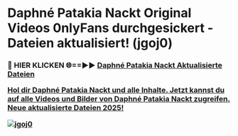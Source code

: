 # Daphné Patakia Nackt Original Videos 0nlyFans durchgesickert - Dateien aktualisiert! (jgoj0)

<h3>🔴 HIER KLICKEN 🌐==►► <a href="https://tinyurl.com/h6vf6nb8" rel="nofollow">Daphné Patakia Nackt Aktualisierte Dateien

Hol dir Daphné Patakia Nackt und alle Inhalte. Jetzt kannst du auf alle Videos und Bilder von Daphné Patakia Nackt zugreifen. Neue aktualisierte Dateien 2025!

[![jgoj0](https://i.imgur.com/sD4kR3V.gif)](https://tinyurl.com/h6vf6nb8)
